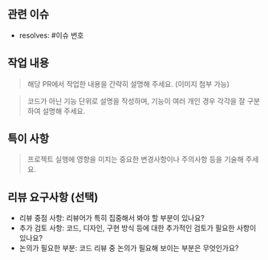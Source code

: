 ## 관련 이슈

- resolves: #이슈 번호

## 작업 내용

> 해당 PR에서 작업한 내용을 간략히 설명해 주세요. (이미지 첨부 가능)

> 코드가 아닌 기능 단위로 설명을 작성하며, 기능이 여러 개인 경우 각각을 잘 구분하여 설명해 주세요.

## 특이 사항

> 프로젝트 실행에 영향을 미치는 중요한 변경사항이나 주의사항 등을 기술해 주세요.

## 리뷰 요구사항 (선택)

- 리뷰 중점 사항: 리뷰어가 특히 집중해서 봐야 할 부분이 있나요?
- 추가 검토 사항: 코드, 디자인, 구현 방식 등에 대한 추가적인 검토가 필요한 사항이 있나요?
- 논의가 필요한 부분: 코드 리뷰 중 논의가 필요해 보이는 부분은 무엇인가요?
